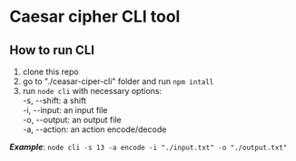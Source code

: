 # Caesar cipher CLI tool

## How to run CLI

1. clone this repo 
2. go to "./ceasar-ciper-cli" folder  and run ``` npm intall ```
3. run  ```node cli``` with necessary options:  
   -s, --shift: a shift  
   -i, --input: an input file  
   -o, --output: an output file  
   -a, --action: an action encode/decode  


***Example***: ```node cli -s 13 -a encode -i "./input.txt" -o "./output.txt"```